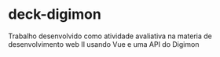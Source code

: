 # deck-digimon
Trabalho desenvolvido como atividade avaliativa na materia de desenvolvimento web II usando Vue e uma API do Digimon
